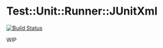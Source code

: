 # Test::Unit::Runner::JUnitXml

[![Build Status](https://travis-ci.org/kenichiice/test-unit-runner-junitxml.svg?branch=master)](https://travis-ci.org/kenichiice/test-unit-runner-junitxml)

WIP
